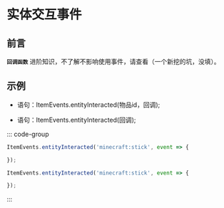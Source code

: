 # 实体交互事件

## 前言

**`回调函数`** 进阶知识，不了解不影响使用事件，请查看（一个新挖的坑，没填）。

## 示例

- 语句：ItemEvents.entityInteracted(物品id，回调);

- 语句：ItemEvents.entityInteracted(回调);

::: code-group

```js [指定物品]
ItemEvents.entityInteracted('minecraft:stick', event => {

});
```

```js [不指定]
ItemEvents.entityInteracted('minecraft:stick', event => {

});
```

:::
